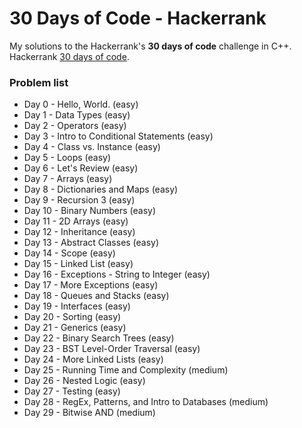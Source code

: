 # 30 Days of Code - Hackerrank
My solutions to the Hackerrank's **30 days of code** challenge in C++.
Hackerrank [30 days of code](https://www.hackerrank.com/domains/tutorials/30-days-of-code).
### Problem list
- Day 0 - Hello, World. (easy)
- Day 1 - Data Types (easy)
- Day 2 - Operators (easy)
- Day 3 - Intro to Conditional Statements (easy)
- Day 4 - Class vs. Instance (easy)
- Day 5 - Loops (easy)
- Day 6 - Let's Review (easy)
- Day 7 - Arrays (easy)
- Day 8 - Dictionaries and Maps (easy)
- Day 9 - Recursion 3 (easy)
- Day 10 - Binary Numbers (easy)
- Day 11 - 2D Arrays (easy)
- Day 12 - Inheritance (easy)
- Day 13 - Abstract Classes (easy)
- Day 14 - Scope (easy)
- Day 15 - Linked List (easy)
- Day 16 - Exceptions - String to Integer (easy)
- Day 17 - More Exceptions (easy)
- Day 18 - Queues and Stacks (easy)
- Day 19 - Interfaces (easy)
- Day 20 - Sorting (easy)
- Day 21 - Generics (easy)
- Day 22 - Binary Search Trees (easy)
- Day 23 - BST Level-Order Traversal (easy)
- Day 24 - More Linked Lists (easy)
- Day 25 - Running Time and Complexity (medium)
- Day 26 - Nested Logic (easy)
- Day 27 - Testing (easy)
- Day 28 - RegEx, Patterns, and Intro to Databases (medium)
- Day 29 - Bitwise AND (medium)


